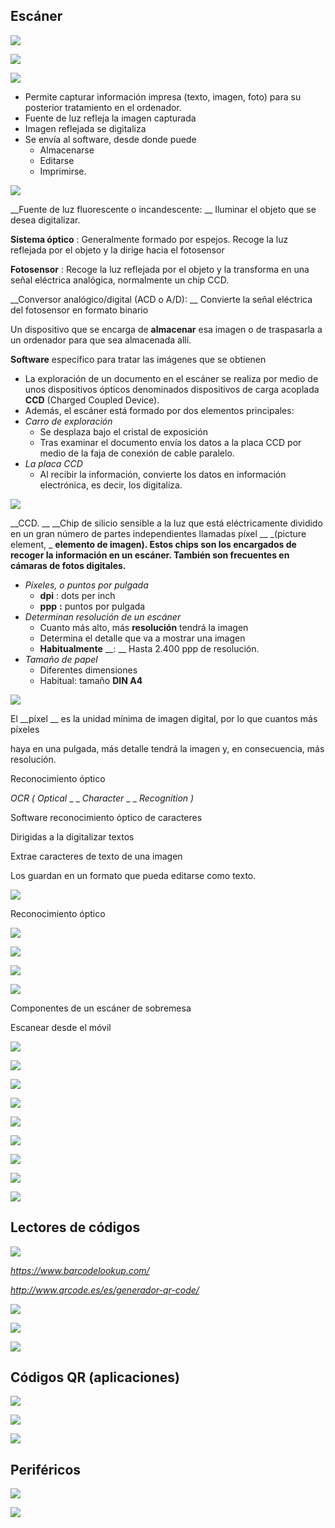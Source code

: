 ## Escáner

![](img/UD_10_-_Perif%C3%A9ricos_%28tema_completo%2947.png)

![](img/UD_10_-_Perif%C3%A9ricos_%28tema_completo%2948.jpg)

![](img/UD_10_-_Perif%C3%A9ricos_%28tema_completo%2949.png)

* Permite capturar información impresa \(texto, imagen, foto\) para su posterior tratamiento en el ordenador\.
* Fuente de luz refleja la imagen capturada
* Imagen reflejada se digitaliza
* Se envía al software, desde donde puede
  * Almacenarse
  * Editarse
  * Imprimirse\.

![](img/UD_10_-_Perif%C3%A9ricos_%28tema_completo%2950.png)

__Fuente de luz fluorescente o incandescente: __ Iluminar el objeto que se desea digitalizar\.

__Sistema óptico__ : Generalmente formado por espejos\. Recoge la luz reflejada por el objeto y la dirige hacia el fotosensor

__Fotosensor__ : Recoge la luz reflejada por el objeto y la transforma en una señal eléctrica analógica, normalmente un chip CCD\.

__Conversor analógico/digital \(ACD o A/D\): __ Convierte la señal eléctrica del fotosensor en formato binario

Un dispositivo que se encarga de  __almacenar__  esa imagen o de traspasarla a un ordenador para que sea almacenada allí\.

__Software__  específico para tratar las imágenes que se obtienen

* La exploración de un documento en el escáner se realiza por medio de unos dispositivos ópticos denominados dispositivos de carga acoplada  __CCD__  \(Charged Coupled Device\)\.
* Además, el escáner está formado por dos elementos principales:
* _Carro de exploración_
  * Se desplaza bajo el cristal de exposición
  * Tras examinar el documento envía los datos a la placa CCD por medio de la faja de conexión de cable paralelo\.
* _La placa CCD_
  * Al recibir la información, convierte los datos en información electrónica, es decir, los digitaliza\.

![](img/UD_10_-_Perif%C3%A9ricos_%28tema_completo%2951.jpg)

__CCD\. __  __Chip de silicio sensible a la luz que está eléctricamente dividido en un gran número de partes independientes llamadas píxel __  _\(picture element, _  __elemento de imagen\)\. Estos chips son los encargados de recoger la información en un escáner\. También son frecuentes en cámaras de fotos digitales\.__

* _Píxeles, o puntos por pulgada_
  * __dpi__ : dots per inch
  * __ppp__  __:__  puntos por pulgada
* _Determinan resolución de un escáner_
  * Cuanto más alto, más  __resolución__  tendrá la imagen
  * Determina el detalle que va a mostrar una imagen
  * __Habitualmente__  __: __ Hasta 2\.400 ppp de resolución\.
* _Tamaño de papel_
  * Diferentes dimensiones
  * Habitual: tamaño  __DIN A4__

![](img/UD_10_-_Perif%C3%A9ricos_%28tema_completo%2952.png)

El  __píxel __ es la unidad mínima de imagen digital, por lo que cuantos más píxeles

haya en una pulgada, más detalle tendrá la imagen y, en consecuencia, más resolución\.

Reconocimiento óptico

_OCR \(_  _Optical_  _ _  _Character_  _ _  _Recognition_  _\)_

Software reconocimiento óptico de caracteres

Dirigidas a la digitalizar textos

Extrae caracteres de texto de una imagen

Los guardan en un formato que pueda editarse como texto\.

![](img/UD_10_-_Perif%C3%A9ricos_%28tema_completo%2953.png)

Reconocimiento óptico

![](img/UD_10_-_Perif%C3%A9ricos_%28tema_completo%2954.png)

![](img/UD_10_-_Perif%C3%A9ricos_%28tema_completo%2955.png)

![](img/UD_10_-_Perif%C3%A9ricos_%28tema_completo%2956.png)

![](img/UD_10_-_Perif%C3%A9ricos_%28tema_completo%2957.png)

Componentes de un escáner de sobremesa

Escanear desde el móvil

![](img/UD_10_-_Perif%C3%A9ricos_%28tema_completo%2958.png)

![](img/UD_10_-_Perif%C3%A9ricos_%28tema_completo%2959.png)

![](img/UD_10_-_Perif%C3%A9ricos_%28tema_completo%2960.png)

![](img/UD_10_-_Perif%C3%A9ricos_%28tema_completo%2961.jpg)

![](img/UD_10_-_Perif%C3%A9ricos_%28tema_completo%2962.png)

![](img/UD_10_-_Perif%C3%A9ricos_%28tema_completo%2963.png)

![](img/UD_10_-_Perif%C3%A9ricos_%28tema_completo%2964.png)

![](img/UD_10_-_Perif%C3%A9ricos_%28tema_completo%2965.png)

![](img/UD_10_-_Perif%C3%A9ricos_%28tema_completo%2966.png)

## Lectores de códigos

![](img/UD_10_-_Perif%C3%A9ricos_%28tema_completo%2967.png)

_[https://www\.barcodelookup\.com/](https://www.barcodelookup.com/)_

_[http://www\.qrcode\.es/es/generador\-qr\-code/](http://www.qrcode.es/es/generador-qr-code/)_

![](img/UD_10_-_Perif%C3%A9ricos_%28tema_completo%2968.png)

![](img/UD_10_-_Perif%C3%A9ricos_%28tema_completo%2969.png)

![](img/UD_10_-_Perif%C3%A9ricos_%28tema_completo%2970.png)

## Códigos QR (aplicaciones)

![](img/UD_10_-_Perif%C3%A9ricos_%28tema_completo%2971.png)

![](img/UD_10_-_Perif%C3%A9ricos_%28tema_completo%2972.jpg)

![](img/UD_10_-_Perif%C3%A9ricos_%28tema_completo%2973.png)

## Periféricos

![](img/UD_10_-_Perif%C3%A9ricos_%28tema_completo%2997.png)

![](img/UD_10_-_Perif%C3%A9ricos_%28tema_completo%2998.png)